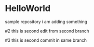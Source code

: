 # HelloWorld
sample repository
i am adding something

#2 this is second edit from second branch

#3 this is second commit in same branch

